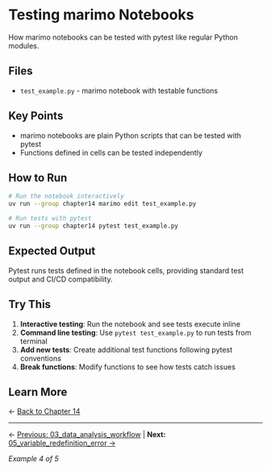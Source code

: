 # Testing marimo Notebooks

How marimo notebooks can be tested with pytest like regular Python modules.

## Files

- `test_example.py` - marimo notebook with testable functions

## Key Points

- marimo notebooks are plain Python scripts that can be tested with pytest
- Functions defined in cells can be tested independently

## How to Run

```bash
# Run the notebook interactively
uv run --group chapter14 marimo edit test_example.py

# Run tests with pytest
uv run --group chapter14 pytest test_example.py
```

## Expected Output

Pytest runs tests defined in the notebook cells, providing standard test output and CI/CD compatibility.

## Try This

1. **Interactive testing**: Run the notebook and see tests execute inline
2. **Command line testing**: Use `pytest test_example.py` to run tests from terminal
3. **Add new tests**: Create additional test functions following pytest conventions
4. **Break functions**: Modify functions to see how tests catch issues

## Learn More

← [Back to Chapter 14](../README.md)

---

← [Previous: 03_data_analysis_workflow](../03_data_analysis_workflow/README.md) | **Next:** [05_variable_redefinition_error →](../05_variable_redefinition_error/README.md)

*Example 4 of 5*
